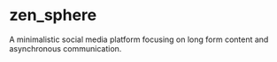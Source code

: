 # zen_sphere
A minimalistic social media platform focusing on long form content and asynchronous communication.

